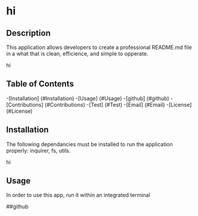 # hi 


## Description
This application allows developers to create a professional README.md file in a what that is clean, efficience, and simple to opperate.

hi 

## Table of Contents

-[Installation] (#Installation)
-[Usage] (#Usage)
-[github] (#github)
-[Contributions] (#Contributions)
-[Test] (#Test)
-[Email] (#Email)
-[License] (#License)

## Installation
The following dependancies must be installed to run the application properly: inquirer, fs, utils.

hi 

## Usage
In order to use this app, run it within an integrated terminal



##github
